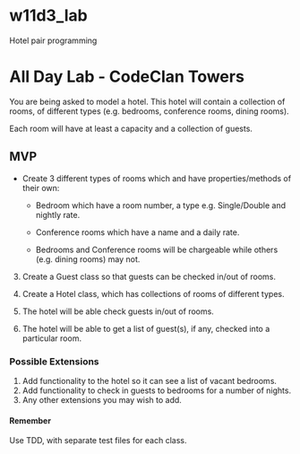 # w11d3_lab
Hotel pair programming

# All Day Lab - CodeClan Towers


You are being asked to model a hotel. This hotel will contain a collection of rooms, of different types (e.g. bedrooms, conference rooms, dining rooms).

Each room will have at least a capacity and a collection of guests.


## MVP

* Create 3 different types of rooms which and have properties/methods of their own:

  - Bedroom which have a room number, a type e.g. Single/Double and nightly rate.

  - Conference rooms which have a name and a daily rate.

  - Bedrooms and Conference rooms will be chargeable while others (e.g. dining rooms) may not.

3. Create a Guest class so that guests can be checked in/out of rooms.

4. Create a Hotel class, which has collections of rooms of different types.

5. The hotel will be able check guests in/out of rooms.

6. The hotel will be able to get a list of guest(s), if any, checked into a particular room.

### Possible Extensions

1. Add functionality to the hotel so it can see a list of vacant bedrooms.
2. Add functionality to check in guests to bedrooms for a number of nights.
3. Any other extensions you may wish to add.

#### Remember
Use TDD, with separate test files for each class.